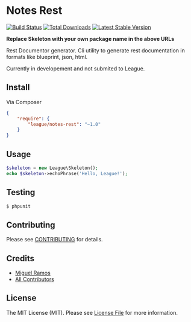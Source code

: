 # Notes Rest

[![Build Status](https://travis-ci.org/thephpleague/statsd.png?branch=master)](https://travis-ci.org/thephpleague/statsd)
[![Total Downloads](https://poser.pugx.org/league/statsd/downloads.png)](https://packagist.org/packages/league/statsd)
[![Latest Stable Version](https://poser.pugx.org/league/statsd/v/stable.png)](https://packagist.org/packages/league/statsd)

**Replace Skeleton with your own package name in the above URLs**

Rest Documentor generator. Cli utility to generate rest documentation in formats like
blueprint, json, html.

Currently in developement and not submited to League.

## Install

Via Composer

``` json
{
    "require": {
        "league/notes-rest": "~1.0"
    }
}
```


## Usage

``` php
$skeleton = new League\Skeleton();
echo $skeleton->echoPhrase('Hello, League!');

```


## Testing

``` bash
$ phpunit
```


## Contributing

Please see [CONTRIBUTING](https://github.com/thephpleague/notes-rest/blob/master/CONTRIBUTING.md) for details.


## Credits

- [Miguel Ramos](https://github.com/miguelramos)
- [All Contributors](https://github.com/thephpleague/notes-rest/contributors)


## License

The MIT License (MIT). Please see [License File](https://github.com/thephpleague/notes-rest/blob/master/LICENSE) for more information.
